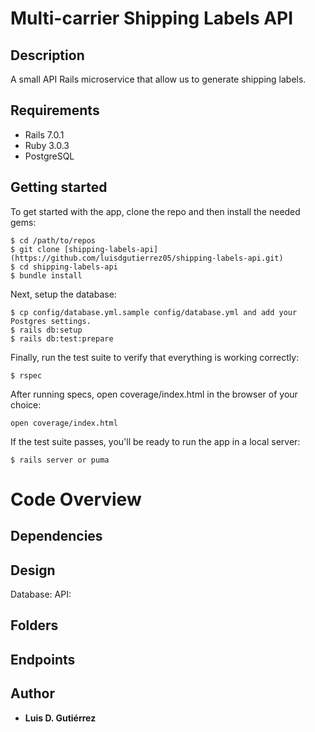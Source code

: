 # Multi-carrier Shipping Labels API

## Description
A small API Rails microservice that allow us to generate shipping labels.

## Requirements
* Rails 7.0.1
* Ruby 3.0.3
* PostgreSQL


## Getting started
To get started with the app, clone the repo and then install the needed gems:
```
$ cd /path/to/repos
$ git clone [shipping-labels-api](https://github.com/luisdgutierrez05/shipping-labels-api.git)
$ cd shipping-labels-api
$ bundle install
```

Next, setup the database:
```
$ cp config/database.yml.sample config/database.yml and add your Postgres settings.
$ rails db:setup
$ rails db:test:prepare
```

Finally, run the test suite to verify that everything is working correctly:
```
$ rspec
```

After running specs, open coverage/index.html in the browser of your choice:
```
open coverage/index.html
```

If the test suite passes, you'll be ready to run the app in a local server:
```
$ rails server or puma
```

# Code Overview

## Dependencies

## Design

Database:
API:

## Folders

## Endpoints

## Author

* **Luis D. Gutiérrez**
